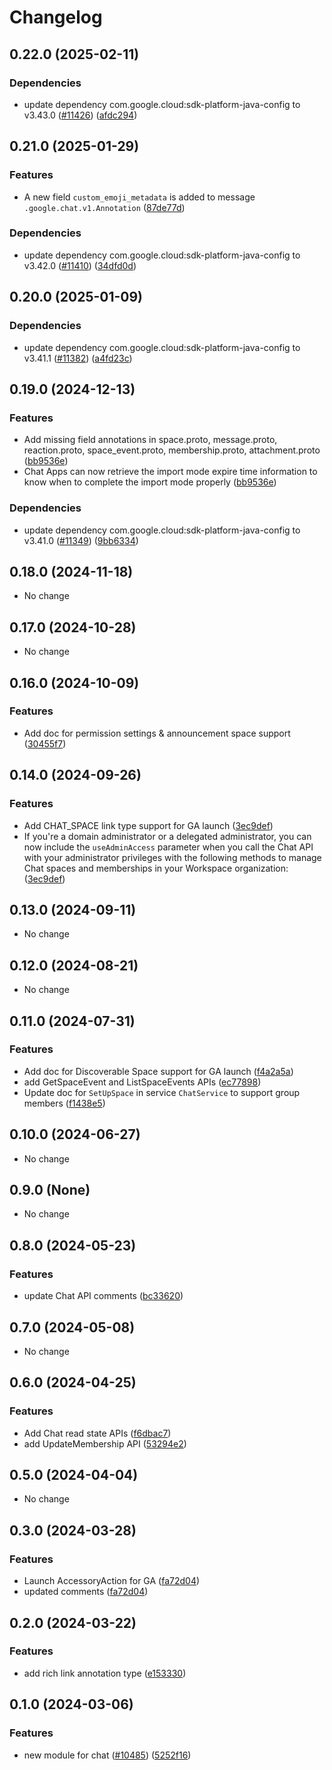 # Changelog

## 0.22.0 (2025-02-11)

### Dependencies

* update dependency com.google.cloud:sdk-platform-java-config to v3.43.0 ([#11426](https://github.com/googleapis/google-cloud-java/issues/11426)) ([afdc294](https://github.com/googleapis/google-cloud-java/commit/afdc2944304a077ce4cbdd8c7675f1ca707b2be0))


## 0.21.0 (2025-01-29)

### Features

* A new field `custom_emoji_metadata` is added to message `.google.chat.v1.Annotation` ([87de77d](https://github.com/googleapis/google-cloud-java/commit/87de77d00b5bb8bcea1046a412288386e65bba0d))

### Dependencies

* update dependency com.google.cloud:sdk-platform-java-config to v3.42.0 ([#11410](https://github.com/googleapis/google-cloud-java/issues/11410)) ([34dfd0d](https://github.com/googleapis/google-cloud-java/commit/34dfd0dc9c5ca042aca0778e8d34b2ca072bfeb1))


## 0.20.0 (2025-01-09)

### Dependencies

* update dependency com.google.cloud:sdk-platform-java-config to v3.41.1 ([#11382](https://github.com/googleapis/google-cloud-java/issues/11382)) ([a4fd23c](https://github.com/googleapis/google-cloud-java/commit/a4fd23ce1dfa364959de1e97e3b769996f3c7d0d))


## 0.19.0 (2024-12-13)

### Features

* Add missing field annotations in space.proto, message.proto, reaction.proto, space_event.proto, membership.proto, attachment.proto ([bb9536e](https://github.com/googleapis/google-cloud-java/commit/bb9536e7b488e7b541937df521afdb49eac595c9))
* Chat Apps can now retrieve the import mode expire time information to know when to complete the import mode properly ([bb9536e](https://github.com/googleapis/google-cloud-java/commit/bb9536e7b488e7b541937df521afdb49eac595c9))

### Dependencies

* update dependency com.google.cloud:sdk-platform-java-config to v3.41.0 ([#11349](https://github.com/googleapis/google-cloud-java/issues/11349)) ([9bb6334](https://github.com/googleapis/google-cloud-java/commit/9bb6334458fdec53ba9fdec501de534d6516f102))


## 0.18.0 (2024-11-18)

* No change


## 0.17.0 (2024-10-28)

* No change


## 0.16.0 (2024-10-09)

### Features

* Add doc for permission settings & announcement space support ([30455f7](https://github.com/googleapis/google-cloud-java/commit/30455f78e0aa9343d7db83d7a1a736ffd7a2b7e6))



## 0.14.0 (2024-09-26)

### Features

* Add CHAT_SPACE link type support for GA launch ([3ec9def](https://github.com/googleapis/google-cloud-java/commit/3ec9def10f1270d55da6495d873a4569f42ecf3f))
* If you're a domain administrator or a delegated administrator, you can now include the `useAdminAccess` parameter when you call the Chat API with your administrator privileges with the following methods to manage Chat spaces and memberships in your Workspace organization: ([3ec9def](https://github.com/googleapis/google-cloud-java/commit/3ec9def10f1270d55da6495d873a4569f42ecf3f))



## 0.13.0 (2024-09-11)

* No change


## 0.12.0 (2024-08-21)

* No change


## 0.11.0 (2024-07-31)

### Features

* Add doc for Discoverable Space support for GA launch ([f4a2a5a](https://github.com/googleapis/google-cloud-java/commit/f4a2a5ae3f2771343e09af1933ba4a9ee28edcd6))
* add GetSpaceEvent and ListSpaceEvents APIs ([ec77898](https://github.com/googleapis/google-cloud-java/commit/ec77898b951324f9de4ddc4e85229b84b2dd81ca))
* Update doc for `SetUpSpace` in service `ChatService` to support group members ([f1438e5](https://github.com/googleapis/google-cloud-java/commit/f1438e5d2077b245f2167e57fc5af104ad34283b))



## 0.10.0 (2024-06-27)

* No change


## 0.9.0 (None)

* No change


## 0.8.0 (2024-05-23)

### Features

* update Chat API comments ([bc33620](https://github.com/googleapis/google-cloud-java/commit/bc3362098020d9cac65a47fc467ce258519dfa90))



## 0.7.0 (2024-05-08)

* No change


## 0.6.0 (2024-04-25)

### Features

* Add Chat read state APIs ([f6dbac7](https://github.com/googleapis/google-cloud-java/commit/f6dbac748c5feea83eb917c4f6827787d27a69a9))
* add UpdateMembership API ([53294e2](https://github.com/googleapis/google-cloud-java/commit/53294e2cbb04e445bf691afbbfc17336a0d06921))



## 0.5.0 (2024-04-04)

* No change


## 0.3.0 (2024-03-28)

### Features

* Launch AccessoryAction for GA ([fa72d04](https://github.com/googleapis/google-cloud-java/commit/fa72d0438b8739b4a3807a982388a8e7806a18db))
* updated comments ([fa72d04](https://github.com/googleapis/google-cloud-java/commit/fa72d0438b8739b4a3807a982388a8e7806a18db))



## 0.2.0 (2024-03-22)

### Features

* add rich link annotation type ([e153330](https://github.com/googleapis/google-cloud-java/commit/e153330a6fca042fc175aeddb10af77524a1a401))



## 0.1.0 (2024-03-06)

### Features

* new module for chat ([#10485](https://github.com/googleapis/google-cloud-java/issues/10485)) ([5252f16](https://github.com/googleapis/google-cloud-java/commit/5252f16a3e0130a6d1068775ae4ff5b522ed12fa))

